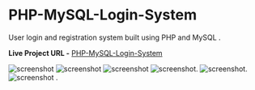 # PHP-MySQL-Login-System
User login and registration system built using PHP and MySQL .

**Live Project URL -** [PHP-MySQL-Login-System](https://live-demo97.000webhostapp.com/)

![screenshot](./img/screenshot-1.png)
![screenshot](./img/screenshot-2.png)
![screenshot](./img/screenshot-3.png)
![screenshot](./img/screenshot-4.png).
![screenshot](./img/screenshot-5.png).
![screenshot](./img/screenshot-6.png)
.